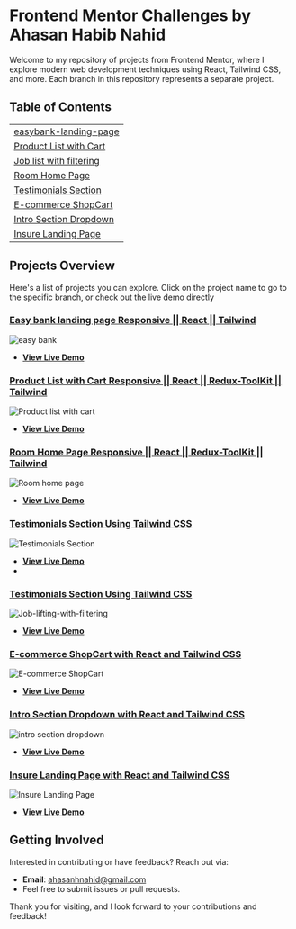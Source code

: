 # Frontend Mentor Challenges by Ahasan Habib Nahid

Welcome to my repository of projects from Frontend Mentor, where I explore modern web development techniques using React, Tailwind CSS, and more. Each branch in this repository represents a separate project.

## Table of Contents
<table>
   <tr>
    <td><a href="https://github.com/ahasan06/Frontend-MentorChallenges/tree/easybank-landing-page">easybank-landing-page</a></td>
  </tr>
  <tr>
    <td><a href="https://github.com/ahasan06/Frontend-MentorChallenges/tree/product-list-with-cart">Product List with Cart</a></td>
  </tr>
   <tr>
    <td><a href="https://github.com/ahasan06/Frontend-MentorChallenges/tree/job-list-filtering">Job list with filtering</a></td>
  </tr>
  <tr>
    <td><a href="https://github.com/ahasan06/Frontend-MentorChallenges/tree/room-home-page">Room Home Page</a></td>
  </tr>
  <tr>
    <td><a href="https://github.com/ahasan06/Frontend-MentorChallenges/tree/testimonial-grid-section">Testimonials Section</a></td>
  </tr>
  <tr>
    <td><a href="https://github.com/ahasan06/Frontend-MentorChallenges/tree/e-commerce-product-page">E-commerce ShopCart</a></td>
  </tr>
  <tr>
    <td><a href="https://github.com/ahasan06/Frontend-MentorChallenges/tree/intro-section-dropdown-nav">Intro Section Dropdown</a></td>
  </tr>
  <tr>
    <td><a href="https://github.com/ahasan06/Frontend-MentorChallenges/tree/insure-landing-page">Insure Landing Page</a></td>
  </tr>
</table>

## Projects Overview

Here's a list of projects you can explore. Click on the project name to go to the specific branch, or check out the live demo directly

### [Easy bank landing page Responsive || React || Tailwind](https://github.com/ahasan06/Frontend-MentorChallenges/tree/easybank-landing-page)
![easy bank](https://github.com/user-attachments/assets/62807c77-9533-4887-b8f6-55ac26c68958)
- **[View Live Demo](https://easy-bank-react.netlify.app/)**

### [Product List with Cart Responsive || React || Redux-ToolKit || Tailwind](https://github.com/ahasan06/Frontend-MentorChallenges/tree/product-list-with-cart)
![Product list with cart](https://github.com/user-attachments/assets/ab1a18bd-4223-46e3-8a3a-3bd7b6daf7eb)
- **[View Live Demo](https://product-list-cart-react.netlify.app/)**

### [Room Home Page Responsive || React || Redux-ToolKit || Tailwind](https://github.com/ahasan06/Frontend-MentorChallenges/tree/room-home-page)
![Room home page](https://github.com/user-attachments/assets/330f2ed1-5fc1-443d-8a5d-b21708d6761f)
- **[View Live Demo](https://room-home-page-react.netlify.app/)**

### [Testimonials Section Using Tailwind CSS](https://github.com/ahasan06/Frontend-MentorChallenges/tree/testimonial-grid-section)
![Testimonials Section ](https://github.com/user-attachments/assets/0f76c48a-861b-4f74-b26a-65d7fafa1613)
- **[View Live Demo](https://66910ea8c9481a22d3ea37fb--elaborate-selkie-3b3039.netlify.app/)**
- 
### [Testimonials Section Using Tailwind CSS](https://github.com/ahasan06/Frontend-MentorChallenges/tree/job-list-filtering)
![Job-lifting-with-filtering](https://github.com/user-attachments/assets/51333322-c32a-41a8-8a1e-275a709a7104)
- **[View Live Demo](https://job-lifting-react.netlify.app/)**

### [E-commerce ShopCart with React and Tailwind CSS](https://github.com/ahasan06/Frontend-MentorChallenges/tree/e-commerce-product-page)
![E-commerce ShopCart](https://github.com/user-attachments/assets/3b0f514c-ba04-46db-9c4f-36002ea31bca)
- **[View Live Demo](https://shopcart-tailwind-react.netlify.app/)**

### [Intro Section Dropdown with React and Tailwind CSS](https://github.com/ahasan06/Frontend-MentorChallenges/tree/intro-section-dropdown-nav)
![intro section dropdown](https://github.com/user-attachments/assets/a268378c-45ec-4e4c-8ee9-d19b29c26b70)
- **[View Live Demo](https://intro-section-tailwind-react.netlify.app/#)**

### [Insure Landing Page with React and Tailwind CSS](https://github.com/ahasan06/Frontend-MentorChallenges/tree/insure-landing-page)
![Insure Landing Page](https://github.com/user-attachments/assets/6c320655-b728-463e-b3db-37a45b1babd2)
- **[View Live Demo](https://insure-tailwind-react.netlify.app/)**

## Getting Involved

Interested in contributing or have feedback? Reach out via:
- **Email**: [ahasanhnahid@gmail.com](mailto:ahasanhnahid@gmail.com)
- Feel free to submit issues or pull requests.

Thank you for visiting, and I look forward to your contributions and feedback!

